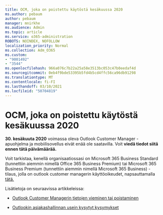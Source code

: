 ```yaml
---
title: OCM, joka on poistettu käytöstä kesäkuussa 2020
ms.author: pebaum
author: pebaum
manager: mnirkhe
ms.audience: Admin
ms.topic: article
ms.service: o365-administration
ROBOTS: NOINDEX, NOFOLLOW
localization_priority: Normal
ms.collection: Adm_O365
ms.custom:
- "9001492"
- "3544"
ms.openlocfilehash: 966a076c7b22a25a58e3513bc053c47b0eedaf4d
ms.sourcegitcommit: 0eb4f9bde53395b5fd4b5cd4ffc56ca96db91298
ms.translationtype: MT
ms.contentlocale: fi-FI
ms.lasthandoff: 03/10/2021
ms.locfileid: "50704819"
---
```

# <a name="ocm-to-be-retired-june-2020"></a>OCM, joka on poistettu käytöstä kesäkuussa 2020


**30. kesäkuuta 2020** voimassa oleva Outlook Customer Manager -apuohjelma ja mobiilisovellus eivät enää ole saatavilla. Voit **viedä tiedot siitä** **ennen tätä päivämäärää.**  

Voit tarkistaa, kenellä organisaatiossasi on Microsoft 365 Business Standard (tunnettiin aiemmin nimellä Office 365 Business Premium) tai Microsoft 365 Business Premium (tunnettiin aiemmin nimellä Microsoft 365 Business) -tilaus, jolla on outlook customer managerin käyttöoikeudet, napsauttamalla [tätä.](https://admin.microsoft.com/AdminPortal/Home?ref=/users)

Lisätietoja on seuraavissa artikkeleissa:

- [Outlook Customer Managerin tietojen vieminen tai poistaminen](https://support.office.com/article/1a421cb4-e8de-4b44-bfb8-710b92820439)

- [Outlookin asiakashallinnan usein kysytyt kysymykset](https://techcommunity.microsoft.com/t5/outlook-customer-manager/faq-frequently-asked-questions-about-outlook-customer-manager/m-p/29680)
